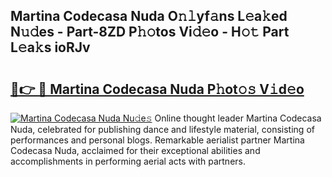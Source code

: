 ## Martina Codecasa Nuda O𝚗𝚕yf𝚊ns L𝚎a𝚔ed N𝚞𝚍es - Part-8ZD P𝚑𝚘tos Vi𝚍𝚎o - H𝚘𝚝 Part L𝚎a𝚔s ioRJv

# <h2><a href="http://kf317r.oniu.top/?m=Martina+Codecasa+Nuda">🔗👉 🔴 Martina Codecasa Nuda P𝚑ot𝚘𝚜 V𝚒d𝚎o</a></h2>

[![Martina Codecasa Nuda Nu𝚍e𝚜](https://i.imgur.com/0qMVB7G.gif)](http://kf317r.oniu.top/?m=Martina+Codecasa+Nuda)
Online thought leader Martina Codecasa Nuda, celebrated for publishing dance and lifestyle material, consisting of performances and personal blogs. Remarkable aerialist partner Martina Codecasa Nuda, acclaimed for their exceptional abilities and accomplishments in performing aerial acts with partners.  
